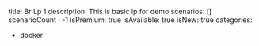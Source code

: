title: Br Lp 1
description: This is basic lp for demo 
scenarios: []
scenarioCount : -1
isPremium: true
isAvailable: true
isNew: true
categories:
  - docker